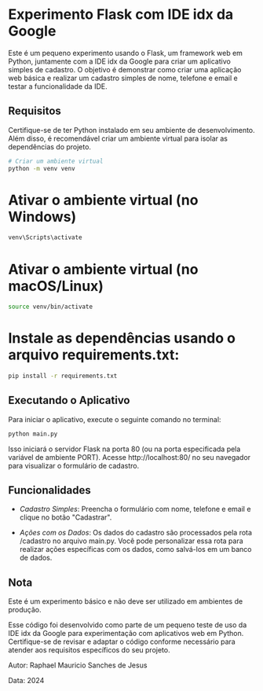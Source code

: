 # Experimento Flask com IDE idx da Google

Este é um pequeno experimento usando o Flask, um framework web em Python, juntamente com a IDE idx da Google para criar um aplicativo simples de cadastro. O objetivo é demonstrar como criar uma aplicação web básica e realizar um cadastro simples de nome, telefone e email e testar a funcionalidade da IDE.

## Requisitos

Certifique-se de ter Python instalado em seu ambiente de desenvolvimento. Além disso, é recomendável criar um ambiente virtual para isolar as dependências do projeto.

```bash
# Criar um ambiente virtual
python -m venv venv
```
# Ativar o ambiente virtual (no Windows)
```bash
venv\Scripts\activate
```

# Ativar o ambiente virtual (no macOS/Linux)
```bash
source venv/bin/activate
```

# Instale as dependências usando o arquivo requirements.txt:
```bash
pip install -r requirements.txt
```

## Executando o Aplicativo

Para iniciar o aplicativo, execute o seguinte comando no terminal:
```bash
python main.py
```
Isso iniciará o servidor Flask na porta 80 (ou na porta especificada pela variável de ambiente PORT). Acesse http://localhost:80/ no seu navegador para visualizar o formulário de cadastro.

## Funcionalidades
- *Cadastro Simples*: Preencha o formulário com nome, telefone e email e clique no botão "Cadastrar".

- *Ações com os Dados*: Os dados do cadastro são processados pela rota /cadastro no arquivo main.py. Você pode personalizar essa rota para realizar ações específicas com os dados, como salvá-los em um banco de dados.

## Nota
Este é um experimento básico e não deve ser utilizado em ambientes de produção.

Esse código foi desenvolvido como parte de um pequeno teste de uso da IDE idx da Google para experimentação com aplicativos web em Python. Certifique-se de revisar e adaptar o código conforme necessário para atender aos requisitos específicos do seu projeto.

Autor: Raphael Mauricio Sanches de Jesus

Data: 2024